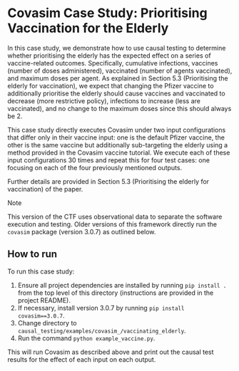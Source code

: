 # Covasim Case Study: Prioritising Vaccination for the Elderly
In this case study, we demonstrate how to use causal testing to determine whether prioritising the elderly
has the expected effect on a series of vaccine-related outcomes. Specifically, cumulative infections, vaccines (number
of doses administered), vaccinated (number of agents vaccinated), and maximum doses per agent. As explained in Section
5.3 (Prioritising the elderly for vaccination), we expect that changing the Pfizer vaccine to additionally prioritise
the elderly should cause vaccines and vaccinated to decrease (more restrictive policy), infections to increase (less
are vaccinated), and no change to the maximum doses since this should always be 2.

This case study directly executes Covasim under two input configurations that differ only in their vaccine input: one
is the default Pfizer vaccine, the other is the same vaccine but additionally sub-targeting the elderly using a method
provided in the Covasim vaccine tutorial. We execute each of these input configurations 30 times and repeat this for
four test cases: one focusing on each of the four previously mentioned outputs.

Further details are provided in Section 5.3 (Prioritising the elderly for vaccination) of the paper.

>[!NOTE]
>This version of the CTF uses observational data to separate the software execution and testing.
Older versions of this framework directly run the `covasim` package (version 3.0.7) as outlined below.

## How to run
To run this case study:
1. Ensure all project dependencies are installed by running `pip install .` from the top
level of this directory (instructions are provided in the project README).
2. If necessary, install version 3.0.7 by running `pip install covasim==3.0.7`.
3. Change directory to `causal_testing/examples/covasim_/vaccinating_elderly`.
4. Run the command `python example_vaccine.py`.

This will run Covasim as described above and print out the causal test results for the effect of each input on each
output.
